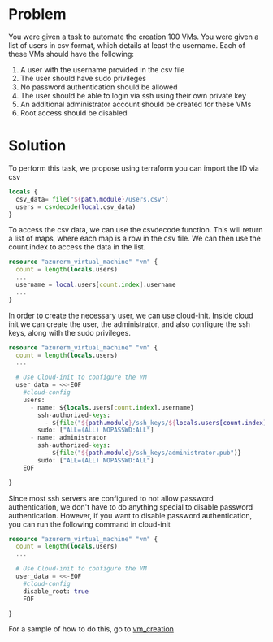# Problem
You were given a task to automate the creation 100 VMs. You were given a list of users in csv format, which details at least the username. Each of these VMs should have the following:
1. A user with the username provided in the csv file
2. The user should have sudo privileges
3. No password authentication should be allowed
4. The user should be able to login via ssh using their own private key
5. An additional administrator account should be created for these VMs
6. Root access should be disabled


# Solution

To perform this task, we propose using terraform you can import the ID via csv

```terraform
locals {
  csv_data= file("${path.module}/users.csv")
  users = csvdecode(local.csv_data)
}
```

To access the csv data, we can use the csvdecode function. This will return a list of maps, where each map is a row in the csv file. We can then use the count.index to access the data in the list.

```terraform
resource "azurerm_virtual_machine" "vm" {
  count = length(locals.users)
  ...
  username = local.users[count.index].username
  ...
}
```

In order to create the necessary user, we can use cloud-init. Inside cloud init we can create the user, the administrator, and also configure the ssh keys, along with the sudo privileges.

```terraform
resource "azurerm_virtual_machine" "vm" {
  count = length(locals.users)
  ...

  # Use Cloud-init to configure the VM
  user_data = <<-EOF
    #cloud-config
    users:
      - name: ${locals.users[count.index].username}
        ssh-authorized-keys:
          - ${file("${path.module}/ssh_keys/${locals.users[count.index].username}.pub")}
        sudo: ["ALL=(ALL) NOPASSWD:ALL"]
      - name: administrator
        ssh-authorized-keys:
          - ${file("${path.module}/ssh_keys/administrator.pub")}
        sudo: ["ALL=(ALL) NOPASSWD:ALL"]
    EOF

}
```

Since most ssh servers are configured to not allow password authentication, we don't have to do anything special to disable password authentication. However, if you want to disable password authentication, you can run the following command in cloud-init

```terraform
resource "azurerm_virtual_machine" "vm" {
  count = length(locals.users)
  ...

  # Use Cloud-init to configure the VM
  user_data = <<-EOF
    #cloud-config
    disable_root: true
    EOF

}
```

For a sample of how to do this, go to  [vm_creation](https://github.com/nicholas-yjtang/scripts/tree/main/terraform/vm_creation)